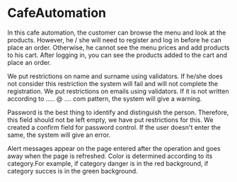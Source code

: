 # CafeAutomation

In this cafe automation, the customer can browse the menu and look at the products. However, he / she will need to register and log in before he can place an order. Otherwise, he cannot see the menu prices and add products to his cart. After logging in, you can see the products added to the cart and place an order.


We put restrictions on name and surname using validators. If he/she does not consider this restriction the system will fail and will not complete the registration.
We put restrictions on emails using validators. If it is not written according to ..... @ .... com pattern, the system will give a warning.


 Password is the best thing to identify and distinguish the person. Therefore, this field should not be left empty, we have put restrictions for this.
We created a confirm field for password control. If the user doesn't enter the same, the system will give an error.


Alert messages appear on the page entered after the operation and goes away when the page is refreshed. Color is determined according to its category.For example, if category danger is in the red background, if category succes is in the green background.

